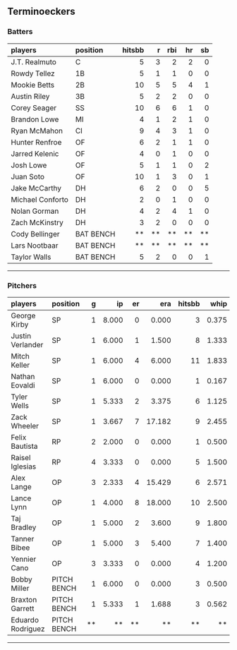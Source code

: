 ## Terminoeckers

### Batters

 
|players          |position  | hitsbb|  r| rbi| hr| sb| 
|:----------------|:---------|------:|--:|---:|--:|--:| 
|J.T. Realmuto    |C         |      5|  3|   2|  2|  0| 
|Rowdy Tellez     |1B        |      5|  1|   1|  0|  0| 
|Mookie Betts     |2B        |     10|  5|   5|  4|  1| 
|Austin Riley     |3B        |      5|  2|   2|  0|  0| 
|Corey Seager     |SS        |     10|  6|   6|  1|  0| 
|Brandon Lowe     |MI        |      4|  1|   2|  1|  0| 
|Ryan McMahon     |CI        |      9|  4|   3|  1|  0| 
|Hunter Renfroe   |OF        |      6|  2|   1|  1|  0| 
|Jarred Kelenic   |OF        |      4|  0|   1|  0|  0| 
|Josh Lowe        |OF        |      5|  1|   1|  0|  2| 
|Juan Soto        |OF        |     10|  1|   3|  0|  1| 
|Jake McCarthy    |DH        |      6|  2|   0|  0|  5| 
|Michael Conforto |DH        |      2|  0|   1|  0|  0| 
|Nolan Gorman     |DH        |      4|  2|   4|  1|  0| 
|Zach McKinstry   |DH        |      3|  2|   0|  0|  0| 
|Cody Bellinger   |BAT BENCH |     **| **|  **| **| **| 
|Lars Nootbaar    |BAT BENCH |     **| **|  **| **| **| 
|Taylor Walls     |BAT BENCH |      5|  2|   0|  0|  1| 

* * *

### Pitchers

 
|players           |position    |  g|    ip| er|    era| hitsbb|  whip| so|  w| sv| 
|:-----------------|:-----------|--:|-----:|--:|------:|------:|-----:|--:|--:|--:| 
|George Kirby      |SP          |  1| 8.000|  0|  0.000|      3| 0.375|  7|  0|  0| 
|Justin Verlander  |SP          |  1| 6.000|  1|  1.500|      8| 1.333|  8|  0|  0| 
|Mitch Keller      |SP          |  1| 6.000|  4|  6.000|     11| 1.833|  8|  1|  0| 
|Nathan Eovaldi    |SP          |  1| 6.000|  0|  0.000|      1| 0.167|  7|  1|  0| 
|Tyler Wells       |SP          |  1| 5.333|  2|  3.375|      6| 1.125|  9|  1|  0| 
|Zack Wheeler      |SP          |  1| 3.667|  7| 17.182|      9| 2.455|  3|  0|  0| 
|Felix Bautista    |RP          |  2| 2.000|  0|  0.000|      1| 0.500|  4|  0|  2| 
|Raisel Iglesias   |RP          |  4| 3.333|  0|  0.000|      5| 1.500|  1|  0|  3| 
|Alex Lange        |OP          |  3| 2.333|  4| 15.429|      6| 2.571|  5|  0|  1| 
|Lance Lynn        |OP          |  1| 4.000|  8| 18.000|     10| 2.500|  4|  0|  0| 
|Taj Bradley       |OP          |  1| 5.000|  2|  3.600|      9| 1.800|  6|  1|  0| 
|Tanner Bibee      |OP          |  1| 5.000|  3|  5.400|      7| 1.400|  6|  0|  0| 
|Yennier Cano      |OP          |  3| 3.333|  0|  0.000|      4| 1.200|  0|  0|  0| 
|Bobby Miller      |PITCH BENCH |  1| 6.000|  0|  0.000|      3| 0.500|  7|  0|  0| 
|Braxton Garrett   |PITCH BENCH |  1| 5.333|  1|  1.688|      3| 0.562|  7|  0|  0| 
|Eduardo Rodriguez |PITCH BENCH | **|    **| **|     **|     **|    **| **| **| **| 


* * *


